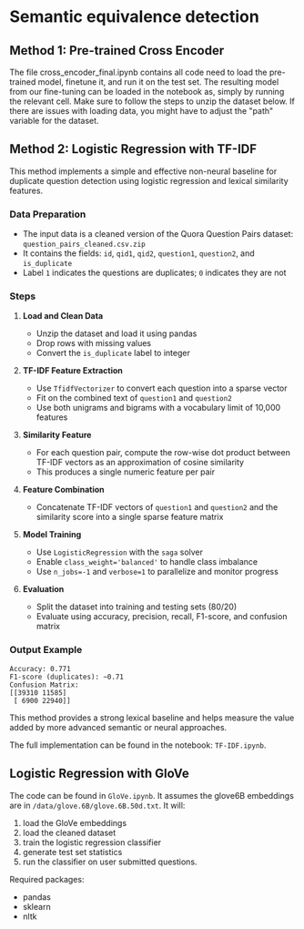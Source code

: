 # Semantic equivalence detection

## Method 1: Pre-trained Cross Encoder

The file cross_encoder_final.ipynb contains all code need to load the pre-trained model, finetune it, and run it on the test set.
The resulting model from our fine-tuning can be loaded in the notebook as, simply by running the relevant cell.
Make sure to follow the steps to unzip the dataset below. If there are issues with loading data, you might have to adjust the "path" variable for the dataset. 

## Method 2: Logistic Regression with TF-IDF

This method implements a simple and effective non-neural baseline for duplicate question detection using logistic regression and lexical similarity features.

### Data Preparation

* The input data is a cleaned version of the Quora Question Pairs dataset: `question_pairs_cleaned.csv.zip`
* It contains the fields: `id`, `qid1`, `qid2`, `question1`, `question2`, and `is_duplicate`
* Label `1` indicates the questions are duplicates; `0` indicates they are not

### Steps

1. **Load and Clean Data**

   * Unzip the dataset and load it using pandas
   * Drop rows with missing values
   * Convert the `is_duplicate` label to integer

2. **TF-IDF Feature Extraction**

   * Use `TfidfVectorizer` to convert each question into a sparse vector
   * Fit on the combined text of `question1` and `question2`
   * Use both unigrams and bigrams with a vocabulary limit of 10,000 features

3. **Similarity Feature**

   * For each question pair, compute the row-wise dot product between TF-IDF vectors as an approximation of cosine similarity
   * This produces a single numeric feature per pair

4. **Feature Combination**

   * Concatenate TF-IDF vectors of `question1` and `question2` and the similarity score into a single sparse feature matrix

5. **Model Training**

   * Use `LogisticRegression` with the `saga` solver
   * Enable `class_weight='balanced'` to handle class imbalance
   * Use `n_jobs=-1` and `verbose=1` to parallelize and monitor progress

6. **Evaluation**

   * Split the dataset into training and testing sets (80/20)
   * Evaluate using accuracy, precision, recall, F1-score, and confusion matrix

### Output Example

```
Accuracy: 0.771
F1-score (duplicates): ~0.71
Confusion Matrix:
[[39310 11585]
 [ 6900 22940]]
```

This method provides a strong lexical baseline and helps measure the value added by more advanced semantic or neural approaches.

The full implementation can be found in the notebook: `TF-IDF.ipynb`.

## Logistic Regression with GloVe
The code can be found in `GloVe.ipynb`. It assumes the glove6B embeddings are in `/data/glove.6B/glove.6B.50d.txt`. It will:
1. load the GloVe embeddings
2. load the cleaned dataset
3. train the logistic regression classifier
4. generate test set statistics
5. run the classifier on user submitted questions.

  Required packages:
- pandas
- sklearn
- nltk
